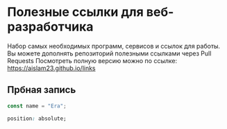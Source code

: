 # Полезные ссылки для веб-разработчика
Набор самых необходимых программ, сервисов и ссылок для работы. Вы можете дополнять репозиторий полезными ссылками через Pull Requests
Посмотреть полную версию можно по ссылке: https://aislam23.github.io/links

## Прбная запись
```js
const name = "Era";
```
```css
position: absolute;
```
